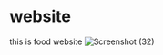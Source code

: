 # website

this is food website
![Screenshot (32)](https://github.com/Adi-pal-developer/website/assets/144885498/aef2bea2-4817-4c2c-bd6f-e6e11fe7fdb0)
